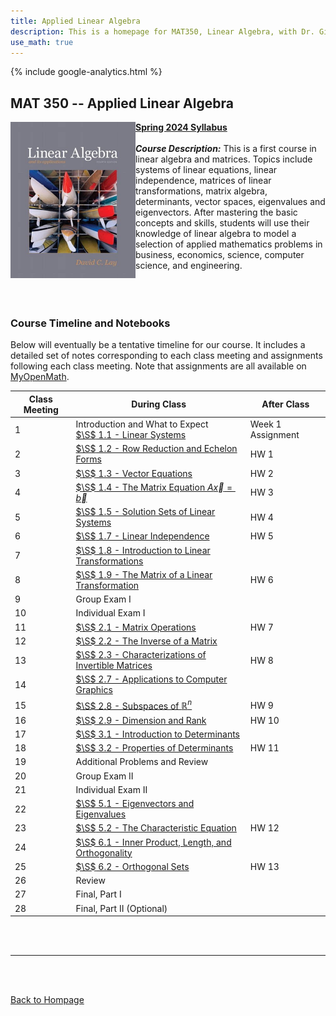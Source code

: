 ```yaml
---
title: Applied Linear Algebra
description: This is a homepage for MAT350, Linear Algebra, with Dr. Gilbert at Southern New Hampshire University. This course covers linear systems, matrix algebra, determinants, vector spaces, and also eigenvalues and eigenvectors. Applications including, but not limited to, economics, electrical engineering, computer graphics, difference equations, and markov chains will be highlighted.
use_math: true
---
```


{% include google-analytics.html %}

## MAT 350 -- Applied Linear Algebra

<script>
MathJax = {
  tex: {
    inlineMath: [['$', '$'], ['\\(', '\\)']]
  },
  svg: {
    fontCache: 'global'
  }
};
</script>
<script type="text/javascript" id="MathJax-script" async
  src="https://cdn.jsdelivr.net/npm/mathjax@3/es5/tex-svg.js">
</script>

<img src="/SiteFiles/Linear.jpg" align="left" width=200> [**Spring 2024 Syllabus**](https://drive.google.com/file/d/1hjVOk9-YK7AD_uocO2zCvpjcjVDfFNHm/view?usp=sharing)<br/>
<br/>
***Course Description:*** This is a first course in linear algebra and matrices. Topics include systems of linear equations, linear independence, matrices of linear transformations, matrix algebra, determinants, vector spaces, eigenvalues and eigenvectors. After mastering the basic concepts and skills, students will use their knowledge of linear algebra to model a selection of applied mathematics problems in business, economics, science, computer science, and engineering.<br/>
<br/>
<br/>
<br/>

### Course Timeline and Notebooks

Below will eventually be a tentative timeline for our course. It includes a detailed set of notes corresponding to each class meeting and assignments following each class meeting. Note that assignments are all available on [MyOpenMath](https://www.myopenmath.com/).

| Class Meeting | During Class | After Class |
|---------------|--------------|-------------|
| 1 | Introduction and What to Expect <br/> [$\S$ 1.1 - Linear Systems](https://drive.google.com/drive/1ysC7cNZ0Vp5Rgbt2jVu7JZIKCg-GiaZf/view?usp=sharing) | Week 1 Assignment |
| 2 | [$\S$ 1.2 - Row Reduction and Echelon Forms](https://drive.google.com/drive/1yg1lfKU_dMjdPZl7fkJTc4RB2_6krTfP/view?usp=sharing) | HW 1 |
| 3 | [$\S$ 1.3 - Vector Equations](https://drive.google.com/drive/1z9T8hjAlRmCe2eOLkDrdMs1ZQ_iQUGgb/view?usp=sharing) | HW 2 |
| 4 | [$\S$ 1.4 - The Matrix Equation $A\vec{x} = \vec{b}$](https://drive.google.com/drive/1z98C4WnB9f7bTR4pSWR-o1sVilDzwe1y/view?usp=sharing) | HW 3 |
| 5 | [$\S$ 1.5 - Solution Sets of Linear Systems](https://drive.google.com/drive/1z512tnDbLx8HPg2qCywrOIZwDEtqtvo7/view?usp=sharing) | HW 4 |
| 6 | [$\S$ 1.7 - Linear Independence](https://drive.google.com/drive/1z3PUkcycaDDYOnTRXewPnvzpi03DU1TX/view?usp=sharing) | HW 5 |
| 7 | [$\S$ 1.8 - Introduction to Linear Transformations](https://drive.google.com/drive/1yxdC70ORff10KPcjyDN40ysJA_2WWvKc/view?usp=sharing) |  |
| 8 | [$\S$ 1.9 - The Matrix of a Linear Transformation](https://drive.google.com/drive/1zYT9FTbsOIS5wKIVjZT_iPskSuDjGVjm/view?usp=sharing) | HW 6 |
| 9 | Group Exam I |  |
| 10 | Individual Exam I |  |
| 11 | [$\S$ 2.1 - Matrix Operations](https://drive.google.com/drive/1zW848G239f2EZj-paB7dYz2JOhY-6caw/view?usp=sharing) | HW 7 |
| 12 | [$\S$ 2.2 - The Inverse of a Matrix](https://drive.google.com/drive/1zVfvYcfQ-g9TDhPAgmvSG90q7OekFB5R/view?usp=sharing) |  |
| 13 | [$\S$ 2.3 - Characterizations of Invertible Matrices](https://drive.google.com/drive/1zRrd8fi8CpW0EgDCFs3p3Y3gTMjm_JG-/view?usp=sharing) | HW 8 |
| 14 | [$\S$ 2.7 - Applications to Computer Graphics](https://drive.google.com/drive/1zFVxFikpxJqA1_EDoihl2VJXMCboJolZ/view?usp=sharing) |  |
| 15 | [$\S$ 2.8 - Subspaces of $\mathbb{R}^n$](https://drive.google.com/drive/1zA58vKDdrbnXzA7SPC8LljFbnoJTXlse/view?usp=sharing) | HW 9 |
| 16 | [$\S$ 2.9 - Dimension and Rank](https://drive.google.com/drive/1z_V4P-oMw9Hfhu9myS3Gw9UHDcCkrgm4/view?usp=sharing) | HW 10 |
| 17 | [$\S$ 3.1 - Introduction to Determinants](https://drive.google.com/drive/1z_G6eE7nNgH6QUVem7VLazcw9-qchotL/view?usp=sharing) |  |
| 18 | [$\S$ 3.2 - Properties of Determinants](https://drive.google.com/drive/1zzR7IXa_yipUM5Q5RsAiC0qBvqSOlQDc/view?usp=sharing) | HW 11 |
| 19 | Additional Problems and Review |  |
| 20 | Group Exam II |  |
| 21 | Individual Exam II |  |
| 22 | [$\S$ 5.1 - Eigenvectors and Eigenvalues](https://drive.google.com/drive/1zud8NUGbUYAi0bOIMt1QY_-icIVBNM72/view?usp=sharing) |  |
| 23 | [$\S$ 5.2 - The Characteristic Equation](https://drive.google.com/drive/1zrpIXpQwYGKo8OOrrDxgZnYaSe33I85b/view?usp=sharing) | HW 12 |
| 24 | [$\S$ 6.1 - Inner Product, Length, and Orthogonality](https://drive.google.com/drive/1zmvcCg19eBm5Ea_6H1LDrocqHLz49EuP/view?usp=sharing) |  |
| 25 | [$\S$ 6.2 - Orthogonal Sets](https://drive.google.com/drive/1z_l4FWOXsbHJe9Sldh7A7LdaQJvLneMC/view?usp=sharing) | HW 13 |
| 26 | Review |  |
| 27 | Final, Part I |  |
| 28 | Final, Part II (Optional) |  |

<br/>
<br/>

***

<br/>
<br/>

[Back to Hompage](https://agmath.github.io/)
